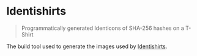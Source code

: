 # Identishirts
> Programmatically generated Identicons of SHA-256 hashes on a T-Shirt

The build tool used to generate the images used by [Identishirts](https://zirotekton.surge.sh/identishirts/).
